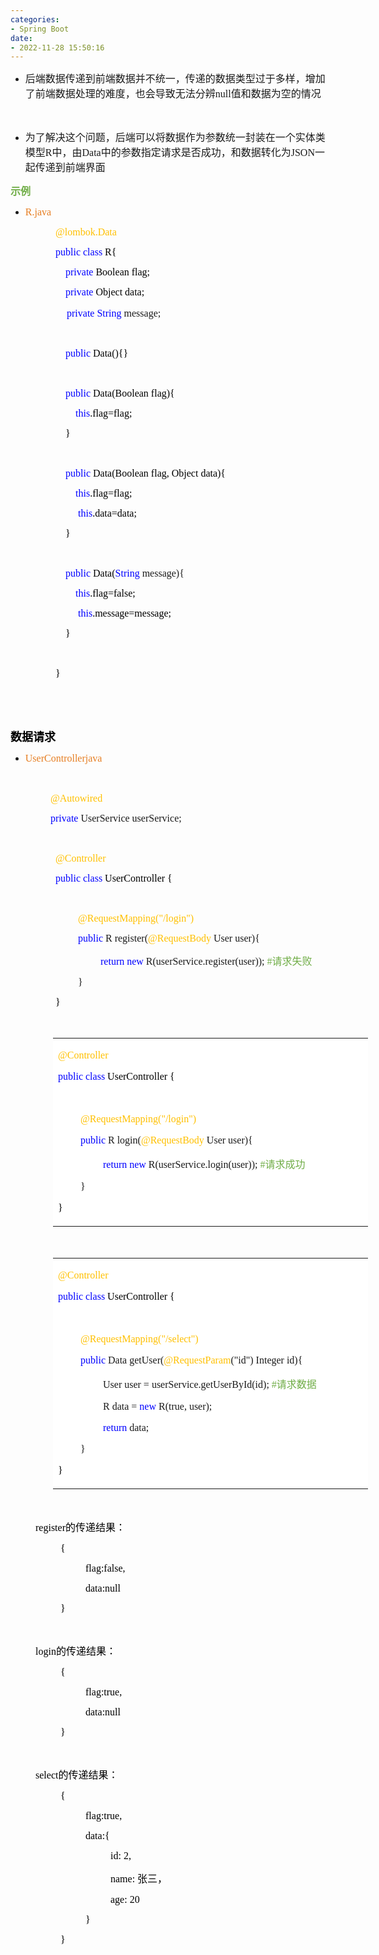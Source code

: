 ```yaml
---
categories:
- Spring Boot
date:
- 2022-11-28 15:50:16
---
```


<ul style="list-style-type:disc">
    <li><span style="font-size:12.0pt"><span
                style="font-family:&quot;Microsoft YaHei UI&quot;">后端数据传递到前端数据并不统一，传递的数据类型过于多样，增加了前端数据处理的难度，也会导致无法分辨</span></span><span
            style="font-size:12.0pt"><span style="font-family:&quot;Comic Sans MS&quot;">null</span></span><span
            style="font-size:12.0pt"><span style="font-family:&quot;Microsoft YaHei UI&quot;">值和数据为空的情况</span></span>
    </li>
</ul>
<p><span style="font-size:12.0pt"><span style="font-family:&quot;Microsoft YaHei UI&quot;">&nbsp;</span></span></p>
<ul style="list-style-type:disc">
    <li><span style="font-size:12.0pt"><span
                style="font-family:&quot;Microsoft YaHei UI&quot;">为了解决这个问题，后端可以将数据作为参数统一封装在一个实体类模型</span></span><span
            style="font-size:12.0pt"><span style="font-family:&quot;Comic Sans MS&quot;">R</span></span><span
            style="font-size:12.0pt"><span style="font-family:&quot;Microsoft YaHei UI&quot;">中，由</span></span><span
            style="font-size:12.0pt"><span style="font-family:&quot;Comic Sans MS&quot;">Data</span></span><span
            style="font-size:12.0pt"><span
                style="font-family:&quot;Microsoft YaHei UI&quot;">中的参数指定请求是否成功，和数据转化为</span></span><span
            style="font-size:12.0pt"><span style="font-family:&quot;Comic Sans MS&quot;">JSON</span></span><span
            style="font-size:12.0pt"><span style="font-family:&quot;Microsoft YaHei UI&quot;">一起传递到前端界面</span></span>
    </li>
</ul>
<p><span style="font-size:12.0pt"><span style="font-family:&quot;Microsoft YaHei UI&quot;"><span
                style="color:#70ad47"><strong>示例</strong></span></span></span></p>
<ul style="list-style-type:disc">
    <li><span style="color:#e67e22;"><span style="font-size:12.0pt"><span
                    style="font-family:&quot;Comic Sans MS&quot;">R.java</span></span></span></li>
</ul>
<p style="margin-left:72px"><span style="font-size:12.0pt"><span style="font-family:&quot;Comic Sans MS&quot;"><span
                style="color:#ffc000">@lombok.Data</span></span></span></p>
<p style="margin-left:72px"><span style="font-size:12.0pt"><span style="font-family:&quot;Comic Sans MS&quot;"><span
                style="color:blue">public</span>&nbsp;<span style="color:blue">class</span>&nbsp;<span
                style="color:black">R</span><span style="color:black">{</span></span></span></p>
<p style="margin-left:72px"><span style="font-size:12.0pt"><span
            style="font-family:&quot;Comic Sans MS&quot;">&nbsp;&nbsp;&nbsp;&nbsp;<span
                style="color:blue">private</span><span style="color:black">&nbsp;Boolean&nbsp;flag;</span></span></span>
</p>
<p style="margin-left:72px"><span style="font-size:12.0pt"><span
            style="font-family:&quot;Comic Sans MS&quot;">&nbsp;&nbsp;&nbsp;&nbsp;<span
                style="color:blue">private</span><span style="color:black">&nbsp;Object&nbsp;data;</span></span></span>
</p>
<p style="margin-left:72px"><span style="font-size:12.0pt">&nbsp;&nbsp;&nbsp;&nbsp;<span
            style="font-family:&quot;Comic Sans MS&quot;"><span style="color:blue">private</span></span><span
            style="font-family:&quot;Comic Sans MS&quot;"><span style="color:blue"> String </span></span><span
            style="font-family:&quot;Comic Sans MS&quot;">message;</span></span></p>
<p style="margin-left:72px"><span style="font-size:12.0pt"><span
            style="font-family:&quot;Microsoft YaHei&quot;">&nbsp;</span></span></p>
<p style="margin-left:72px"><span style="font-size:12.0pt"><span
            style="font-family:&quot;Comic Sans MS&quot;">&nbsp;&nbsp;&nbsp;&nbsp;<span
                style="color:blue">public</span><span style="color:black">&nbsp;Data(){}</span></span></span></p>
<p style="margin-left:72px"><span style="font-size:12.0pt"><span style="font-family:&quot;Comic Sans MS&quot;"><span
                style="color:black">&nbsp;&nbsp;&nbsp;&nbsp;</span></span></span></p>
<p style="margin-left:72px"><span style="font-size:12.0pt"><span
            style="font-family:&quot;Comic Sans MS&quot;">&nbsp;&nbsp;&nbsp;&nbsp;<span
                style="color:blue">public</span><span
                style="color:black">&nbsp;Data(Boolean&nbsp;flag){</span></span></span></p>
<p style="margin-left:72px"><span style="font-size:12.0pt"><span
            style="font-family:&quot;Comic Sans MS&quot;">&nbsp;&nbsp;&nbsp;&nbsp;&nbsp;&nbsp;&nbsp;&nbsp;<span
                style="color:blue">this</span><span style="color:black">.flag=flag;</span></span></span></p>
<p style="margin-left:72px"><span style="font-size:12.0pt"><span style="font-family:&quot;Comic Sans MS&quot;"><span
                style="color:black">&nbsp;&nbsp;&nbsp;&nbsp;}</span></span></span></p>
<p style="margin-left:72px"><span style="font-size:12.0pt"><span style="font-family:&quot;Comic Sans MS&quot;"><span
                style="color:black">&nbsp;</span></span></span></p>
<p style="margin-left:72px"><span style="font-size:12.0pt"><span
            style="font-family:&quot;Comic Sans MS&quot;">&nbsp;&nbsp;&nbsp;&nbsp;<span
                style="color:blue">public</span><span style="color:black">&nbsp;Data(Boolean&nbsp;flag</span><span
                style="color:black">, Object data</span><span style="color:black">){</span></span></span></p>
<p style="margin-left:72px"><span style="font-size:12.0pt"><span
            style="font-family:&quot;Comic Sans MS&quot;">&nbsp;&nbsp;&nbsp;&nbsp;&nbsp;&nbsp;&nbsp;&nbsp;<span
                style="color:blue">this</span><span style="color:black">.flag=flag;</span></span></span></p>
<p style="margin-left:108px"><span style="font-size:12.0pt"><span style="font-family:&quot;Comic Sans MS&quot;"><span
                style="color:blue">this</span><span style="color:black">.</span><span
                style="color:black">data=data;</span></span></span></p>
<p style="margin-left:72px"><span style="font-size:12.0pt"><span style="font-family:&quot;Comic Sans MS&quot;"><span
                style="color:black">&nbsp;&nbsp;&nbsp;&nbsp;}</span></span></span></p>
<p style="margin-left:72px"><span style="font-size:12.0pt"><span style="font-family:&quot;Comic Sans MS&quot;"><span
                style="color:black">&nbsp;</span></span></span></p>
<p style="margin-left:72px"><span style="font-size:12.0pt"><span
            style="font-family:&quot;Comic Sans MS&quot;">&nbsp;&nbsp;&nbsp;&nbsp;<span
                style="color:blue">public</span><span style="color:black">&nbsp;Data(</span><span
                style="color:blue">String </span>message){</span></span></p>
<p style="margin-left:72px"><span style="font-size:12.0pt"><span
            style="font-family:&quot;Comic Sans MS&quot;">&nbsp;&nbsp;&nbsp;&nbsp;&nbsp;&nbsp;&nbsp;&nbsp;<span
                style="color:blue">this</span><span style="color:black">.flag=</span><span
                style="color:black">false</span><span style="color:black">;</span></span></span></p>
<p style="margin-left:108px"><span style="font-size:12.0pt"><span style="font-family:&quot;Comic Sans MS&quot;"><span
                style="color:blue">this</span><span style="color:black">.</span><span
                style="color:black">message=message;</span></span></span></p>
<p style="margin-left:72px"><span style="font-size:12.0pt"><span style="font-family:&quot;Comic Sans MS&quot;"><span
                style="color:black">&nbsp;&nbsp;&nbsp;&nbsp;}</span></span></span></p>
<p style="margin-left:72px"><span style="font-size:12.0pt"><span style="font-family:&quot;Comic Sans MS&quot;"><span
                style="color:black">&nbsp;</span></span></span></p>
<p style="margin-left:72px"><span style="font-size:12.0pt"><span style="font-family:&quot;Comic Sans MS&quot;"><span
                style="color:black">}</span></span></span></p>
<p><span style="font-size:12.0pt"><span style="font-family:&quot;Comic Sans MS&quot;"><span
                style="color:black">&nbsp;</span></span></span></p>
<p><span style="font-size:12.0pt"><span style="font-family:&quot;Comic Sans MS&quot;"><span
                style="color:black">&nbsp;</span></span></span></p>
<p><span style="font-size:13.5pt"><span style="font-family:&quot;Microsoft YaHei UI&quot;"><span
                style="color:black"><strong>数据请求</strong></span></span></span></p>
<ul style="list-style-type:disc">
    <li><span style="color:#e67e22;"><span style="font-size:12.0pt"><span
                    style="font-family:&quot;Comic Sans MS&quot;">UserControllerjava</span></span></span></li>
</ul>
<p><span style="font-size:12.0pt"><span style="font-family:&quot;Comic Sans MS&quot;"><span
                style="color:#ed7d31">&nbsp;</span></span></span></p>
<p style="margin-left: 40px;"><span style="font-size:12.0pt"><span style="font-family:&quot;Comic Sans MS&quot;"><span
                style="color:#ffc000">&nbsp; &nbsp; &nbsp; @Autowired</span></span></span></p>
<p style="margin-left: 40px;"><span style="font-size:12.0pt"><span style="font-family:&quot;Comic Sans MS&quot;"><span
                style="color:blue">&nbsp; &nbsp; &nbsp; p</span><span style="color:blue">rivate </span>UserService
            userService;</span></span></p>
<p style="margin-left: 80px;"><span style="font-size:12.0pt"><span
            style="font-family:&quot;Comic Sans MS&quot;">&nbsp;</span></span></p>
<p style="margin-left:72px"><span style="font-size:12.0pt"><span style="font-family:&quot;Comic Sans MS&quot;"><span
                style="color:#ffc000">@Controller</span></span></span></p>
<p style="margin-left:72px"><span style="font-size:12.0pt"><span style="font-family:&quot;Comic Sans MS&quot;"><span
                style="color:blue">public</span>&nbsp;<span style="color:blue">class</span><span
                style="color:black">&nbsp;User</span><span style="color:black">Controller</span><span
                style="color:black">&nbsp;{</span></span></span></p>
<p style="margin-left:72px"><span style="font-size:12.0pt"><span style="font-family:&quot;Comic Sans MS&quot;"><span
                style="color:black">&nbsp;</span></span></span></p>
<p style="margin-left:108px"><span style="font-size:12.0pt"><span style="font-family:&quot;Comic Sans MS&quot;"><span
                style="color:#ffc000">@RequestMapping("/login")</span></span></span></p>
<p style="margin-left:108px"><span style="font-size:12.0pt"><span style="font-family:&quot;Comic Sans MS&quot;"><span
                style="color:blue">public</span> R register(<span style="color:#ffc000">@RequestBody</span> User
            user){</span></span></p>
<p style="margin-left:144px"><span style="font-size:12.0pt"><span style="font-family:&quot;Comic Sans MS&quot;"><span
                style="color:blue">return new</span></span><span style="font-family:&quot;Comic Sans MS&quot;">
            R(userService.register(user)); </span><span style="font-family:&quot;Comic Sans MS&quot;"><span
                style="color:#70ad47">#</span></span><span style="font-family:&quot;Microsoft YaHei UI&quot;"><span
                style="color:#70ad47">请求失败</span></span></span></p>
<p style="margin-left:108px"><span style="font-size:12.0pt"><span
            style="font-family:&quot;Microsoft YaHei&quot;">}</span></span></p>
<p style="margin-left:72px"><span style="font-size:12.0pt"><span style="font-family:&quot;Comic Sans MS&quot;"><span
                style="color:black">}</span></span></span></p>
<p><span style="font-size:12.0pt"><span style="font-family:&quot;Comic Sans MS&quot;">&nbsp;</span></span></p>
<table summary="" cellspacing="0"
    style="border-collapse:collapse; border-color:#a3a3a3; border-style:solid; border-width:0px; margin-left:68px"
    class=" cke_show_border">
    <tbody>
        <tr>
            <td
                style="background-color:white; border-bottom:0px; border-left:0px; border-right:0px; border-top:0px; vertical-align:top; width:7.1569in">
                <p><span style="font-size:12.0pt"><span style="font-family:&quot;Comic Sans MS&quot;"><span
                                style="color:#ffc000">@Controller</span></span></span></p>
                <p><span style="font-size:12.0pt"><span style="font-family:&quot;Comic Sans MS&quot;"><span
                                style="color:blue">public</span>&nbsp;<span style="color:blue">class</span><span
                                style="color:black">&nbsp;User</span><span style="color:black">Controller</span><span
                                style="color:black">&nbsp;{</span></span></span></p>
                <p><span style="font-size:12.0pt"><span style="font-family:&quot;Comic Sans MS&quot;"><span
                                style="color:black">&nbsp;</span></span></span></p>
                <p style="margin-left:36px"><span style="font-size:12.0pt"><span
                            style="font-family:&quot;Comic Sans MS&quot;"><span
                                style="color:#ffc000">@RequestMapping("/login")</span></span></span></p>
                <p style="margin-left:36px"><span style="font-size:12.0pt"><span
                            style="font-family:&quot;Comic Sans MS&quot;"><span style="color:blue">public</span> R
                            login(<span style="color:#ffc000">@RequestBody</span> User user){</span></span></p>
                <p style="margin-left:72px"><span style="font-size:12.0pt"><span
                            style="font-family:&quot;Comic Sans MS&quot;"><span style="color:blue">return
                                new</span></span><span style="font-family:&quot;Comic Sans MS&quot;">
                            R(userService.login(user)); </span><span style="font-family:&quot;Comic Sans MS&quot;"><span
                                style="color:#70ad47">#</span></span><span
                            style="font-family:&quot;Microsoft YaHei UI&quot;"><span
                                style="color:#70ad47">请求成功</span></span></span></p>
                <p style="margin-left:36px"><span style="font-size:12.0pt"><span
                            style="font-family:&quot;Microsoft YaHei&quot;">}</span></span></p>
                <p><span style="font-size:12.0pt"><span style="font-family:&quot;Comic Sans MS&quot;"><span
                                style="color:black">}</span></span></span></p>
            </td>
        </tr>
    </tbody>
</table>
<p><span style="font-size:12.0pt"><span style="font-family:&quot;Comic Sans MS&quot;"><span
                style="color:#ed7d31">&nbsp;</span></span></span></p>
<table summary="" cellspacing="0"
    style="border-collapse:collapse; border-color:#a3a3a3; border-style:solid; border-width:0px; margin-left:68px"
    class=" cke_show_border">
    <tbody>
        <tr>
            <td
                style="background-color:white; border-bottom:0px; border-left:0px; border-right:0px; border-top:0px; vertical-align:top; width:7.1472in">
                <p><span style="font-size:12.0pt"><span style="font-family:&quot;Comic Sans MS&quot;"><span
                                style="color:#ffc000">@Controller</span></span></span></p>
                <p><span style="font-size:12.0pt"><span style="font-family:&quot;Comic Sans MS&quot;"><span
                                style="color:blue">public</span>&nbsp;<span style="color:blue">class</span><span
                                style="color:black">&nbsp;User</span><span style="color:black">Controller</span><span
                                style="color:black">&nbsp;{</span></span></span></p>
                <p><span style="font-size:12.0pt"><span style="font-family:&quot;Comic Sans MS&quot;"><span
                                style="color:black">&nbsp;</span></span></span></p>
                <p style="margin-left:36px"><span style="font-size:12.0pt"><span
                            style="font-family:&quot;Comic Sans MS&quot;"><span
                                style="color:#ffc000">@RequestMapping("/select")</span></span></span></p>
                <p style="margin-left:36px"><span style="font-size:12.0pt"><span
                            style="font-family:&quot;Comic Sans MS&quot;"><span style="color:blue">public</span> Data
                            getUser(<span style="color:#ffc000">@RequestParam</span>("id") Integer id){</span></span>
                </p>
                <p style="margin-left:72px"><span style="font-size:12.0pt"><span
                            style="font-family:&quot;Comic Sans MS&quot;">User user =
                            userService.getUserById(id);</span><span style="font-family:&quot;Comic Sans MS&quot;"><span
                                style="color:#70ad47"> #</span></span><span
                            style="font-family:&quot;Microsoft YaHei UI&quot;"><span
                                style="color:#70ad47">请求数据</span></span></span></p>
                <p style="margin-left:72px"><span style="font-size:12.0pt"><span
                            style="font-family:&quot;Comic Sans MS&quot;">R data = <span style="color:blue">new
                            </span>R(true, user);</span></span></p>
                <p style="margin-left:72px"><span style="font-size:12.0pt"><span
                            style="font-family:&quot;Comic Sans MS&quot;"><span style="color:blue">return
                            </span>data;</span></span></p>
                <p style="margin-left:36px"><span style="font-size:12.0pt"><span
                            style="font-family:&quot;Microsoft YaHei&quot;">}</span></span></p>
                <p><span style="font-size:12.0pt"><span style="font-family:&quot;Comic Sans MS&quot;"><span
                                style="color:black">}</span></span></span></p>
            </td>
        </tr>
    </tbody>
</table>
<p><span style="font-size:12.0pt"><span style="font-family:&quot;Microsoft YaHei UI&quot;"><span
                style="color:black">&nbsp;</span></span></span></p>
<p style="margin-left: 40px;"><span style="font-size:12.0pt"><span style="color:black"><span
                style="font-family:&quot;Comic Sans MS&quot;">register</span><span
                style="font-family:&quot;Microsoft YaHei UI&quot;">的传递结果：</span></span></span></p>
<p style="margin-left: 80px;"><span style="font-size:12.0pt"><span style="font-family:&quot;Comic Sans MS&quot;"><span
                style="color:black">{</span></span></span></p>
<p style="margin-left: 120px;"><span style="font-size:12.0pt"><span style="font-family:&quot;Comic Sans MS&quot;"><span
                style="color:black">flag:false,</span></span></span></p>
<p style="margin-left: 120px;"><span style="font-size:12.0pt"><span style="font-family:&quot;Comic Sans MS&quot;"><span
                style="color:black">data:null</span></span></span></p>
<p style="margin-left: 80px;"><span style="font-size:12.0pt"><span style="font-family:&quot;Comic Sans MS&quot;"><span
                style="color:black">}</span></span></span></p>
<p style="margin-left: 40px;"><span style="font-size:12.0pt"><span style="font-family:&quot;Comic Sans MS&quot;"><span
                style="color:black">&nbsp;</span></span></span></p>
<p style="margin-left: 40px;"><span style="font-size:12.0pt"><span style="color:black"><span
                style="font-family:&quot;Comic Sans MS&quot;">login</span><span
                style="font-family:&quot;Microsoft YaHei UI&quot;">的传递结果：</span></span></span></p>
<p style="margin-left: 80px;"><span style="font-size:12.0pt"><span style="font-family:&quot;Comic Sans MS&quot;"><span
                style="color:black">{</span></span></span></p>
<p style="margin-left: 120px;"><span style="font-size:12.0pt"><span style="font-family:&quot;Comic Sans MS&quot;"><span
                style="color:black">flag:true,</span></span></span></p>
<p style="margin-left: 120px;"><span style="font-size:12.0pt"><span style="font-family:&quot;Comic Sans MS&quot;"><span
                style="color:black">data:null</span></span></span></p>
<p style="margin-left: 80px;"><span style="font-size:12.0pt"><span style="font-family:&quot;Comic Sans MS&quot;"><span
                style="color:black">}</span></span></span></p>
<p style="margin-left: 40px;"><span style="font-size:12.0pt"><span style="font-family:&quot;Comic Sans MS&quot;"><span
                style="color:black">&nbsp;</span></span></span></p>
<p style="margin-left: 40px;"><span style="font-size:12.0pt"><span style="color:black"><span
                style="font-family:&quot;Comic Sans MS&quot;">select</span><span
                style="font-family:&quot;Microsoft YaHei UI&quot;">的传递结果：</span></span></span></p>
<p style="margin-left: 80px;"><span style="font-size:12.0pt"><span style="font-family:&quot;Comic Sans MS&quot;"><span
                style="color:black">{</span></span></span></p>
<p style="margin-left: 120px;"><span style="font-size:12.0pt"><span style="font-family:&quot;Comic Sans MS&quot;"><span
                style="color:black">flag:true,</span></span></span></p>
<p style="margin-left: 120px;"><span style="font-size:12.0pt"><span style="font-family:&quot;Comic Sans MS&quot;"><span
                style="color:black">data:{</span></span></span></p>
<p style="margin-left: 160px;"><span style="font-size:12.0pt"><span style="font-family:&quot;Comic Sans MS&quot;"><span
                style="color:black">id: 2,</span></span></span></p>
<p style="margin-left: 160px;"><span style="font-size:12.0pt"><span style="color:black"><span
                style="font-family:&quot;Comic Sans MS&quot;">name: </span><span
                style="font-family:&quot;Microsoft YaHei UI&quot;">张三，</span></span></span></p>
<p style="margin-left: 160px;"><span style="font-size:12.0pt"><span style="font-family:&quot;Comic Sans MS&quot;"><span
                style="color:black">age: 20</span></span></span></p>
<p style="margin-left: 120px;"><span style="font-size:12.0pt"><span style="font-family:&quot;Comic Sans MS&quot;"><span
                style="color:black">}</span></span></span></p>
<p style="margin-left: 80px;"><span style="font-size:12.0pt"><span style="font-family:&quot;Comic Sans MS&quot;"><span
                style="color:black">}</span></span></span></p>
<p><span style="font-size:12.0pt"><span style="font-family:SimSun"><span style="color:black">&nbsp;</span></span></span>
</p>
<p><span style="font-size:12.0pt"><span style="font-family:SimSun"><span style="color:black">&nbsp;</span></span></span>
</p>